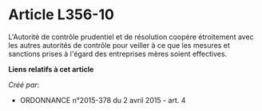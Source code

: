 # Article L356-10

L'Autorité de contrôle prudentiel et de résolution coopère étroitement avec les autres autorités de contrôle pour veiller à
ce que les mesures et sanctions prises à l'égard des entreprises mères soient effectives.

**Liens relatifs à cet article**

_Créé par_:

  - ORDONNANCE n°2015-378 du 2 avril 2015 - art. 4
